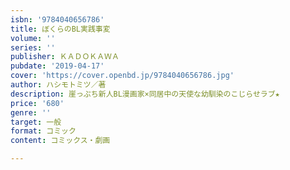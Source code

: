 ```yaml
---
isbn: '9784040656786'
title: ぼくらのBL実践事変
volume: ''
series: ''
publisher: ＫＡＤＯＫＡＷＡ
pubdate: '2019-04-17'
cover: 'https://cover.openbd.jp/9784040656786.jpg'
author: ハシモトミツ／著
description: 崖っぷち新人BL漫画家×同居中の天使な幼馴染のこじらせラブ★
price: '680'
genre: ''
target: 一般
format: コミック
content: コミックス・劇画

---
```

